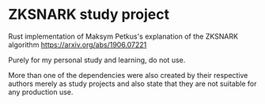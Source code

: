 # ZKSNARK study project

Rust implementation of Maksym Petkus's explanation of the ZKSNARK algorithm https://arxiv.org/abs/1906.07221 

Purely for my personal study and learning, do not use.

More than one of the dependencies were also created by their respective authors merely as study projects and also state that they are not suitable for any production use.